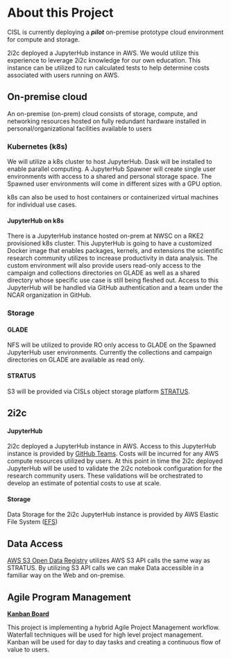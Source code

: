 # About this Project
CISL is currently deploying a ***pilot*** on-premise prototype cloud environment for compute and storage.

2i2c deployed a JupyterHub instance in AWS. 
We would utilize this experience to leverage 2i2c knowledge for our own education. This instance can be utilized to run calculated tests to help determine costs associated with users running on AWS. 

## On-premise cloud

An on-premise (on-prem) cloud consists of storage, compute, and networking resources hosted on fully redundant hardware installed in personal/organizational facilities available to users 
### Kubernetes (k8s)
We will utilize a k8s cluster to host JupyterHub. Dask will be installed to enable parallel computing. A JupyterHub Spawner will create single user environments with access to a shared and personal storage space. The Spawned user environments will come in different sizes with a GPU option. 

k8s can also be used to host containers or containerized virtual machines for individual use cases.

#### JupyterHub on k8s
There is a JupyterHub instance hosted on-prem at NWSC on a RKE2 provisioned k8s cluster. This JupyterHub is going to have a customized Docker image that enables packages, kernels, and extensions the scientific research community utilizes to increase productivity in data analysis. The custom environment will also provide users read-only access to the campaign and collections directories on GLADE as well as a shared directory whose specific use case is still being fleshed out. Access to this JupyterHub will be handled via GitHub authentication and a team under the NCAR organization in GitHub. 

### Storage
#### GLADE
NFS will be utilized to provide RO only access to GLADE on the Spawned JupyterHub user environments. Currently the collections and campaign directories on GLADE are available as read only.  

#### STRATUS
S3 will be provided via CISLs object storage platform [STRATUS](https://arc.ucar.edu/knowledge_base/70549594). 

## 2i2c
#### JupyterHub
2i2c deployed a JupyterHub instance in AWS. Access to this JupyterHub instance is provided by [GitHub Teams](https://github.com/orgs/NCAR/teams/2i2c-cloud-users). Costs will be incurred for any AWS compute resources utilized by users. At this point in time the 2i2c deployed JupyterHub will be used to validate the 2i2c notebook configuration for the research community users. These validations will be orchestrated to develop an estimate of potential costs to use at scale. 

#### Storage
Data Storage for the 2i2c JupyterHub instance is provided by AWS Elastic File System ([EFS](https://aws.amazon.com/efs/))

## Data Access
[AWS S3 Open Data Registry](https://registry.opendata.aws/) utilizes AWS S3 API calls the same way as STRATUS. By utilizing S3 API calls we can make Data accessible in a familiar way on the Web and on-premise. 

## Agile Program Management
**[Kanban Board](https://jira.ucar.edu/secure/RapidBoard.jspa?rapidView=220&projectKey=CCPP)**

This project is implementing a hybrid Agile Project Management workflow. Waterfall techniques will be used for high level project management. Kanban will be used for day to day tasks and creating a continuous flow of value to users. 